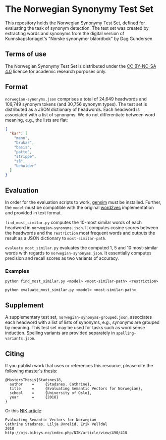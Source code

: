 # The Norwegian Synonymy Test Set

This repository holds the Norwegian Synonymy Test Set, defined for evaluating the task of synonym detection. 
The test set was created by extracting words and synonyms from the digital version of 
Kunnskapsforlaget's "Norske synonymer blåordbok" by Dag Gundersen. 

## Terms of use

The Norwegian Synonymy Test Set is distributed under the 
[CC BY-NC-SA 4.0](https://creativecommons.org/licenses/by-nc-sa/4.0/) licence
for academic research purposes only.

## Format 

`norwegian-synonyms.json` comprises a total of 24,649 headwords and 106,749 synonym tokens 
(and 30,756 synonym types). The test set is distributed as a JSON dictionary of headwords. 
Each headword is associated with a list of synonyms. We do not differentiate between word meaning, 
e.g., the lists are flat:

```json
{
  "kar": [
    "mann",
    "brukar",
    "basis",
    "potte",
    "strippe",
    "så",
    "beholder"
  ]
}
```

## Evaluation

In order for the evaluation scripts to work, [gensim](https://radimrehurek.com/gensim/) must be installed. 
Further, the `model` must be compatible with the original 
[word2vec](https://code.google.com/archive/p/word2vec/) implementation and provided in text format.

`find_most_similar.py` computes the 10-most similar words of each headword 
in `norwegian-synonyms.json`. It computes cosine scores between the headwords 
and the `restriction` most frequent words and outputs the result as a JSON 
dictionary to `most-similar-path`.

`evaluate_most_similar.py` evaluates the computed 1, 5 and 10 most-similar words 
with regards to `norwegian-synonyms.json`. It essentially computes precision and 
recall scores as two variants of accuracy.
  
### Examples 

`python find_most_similar.py <model> <most-similar-path> <restriction>`

```python evaluate_most_similar.py <model> <most-similar-path>```

## Supplement

A supplementary test set, `norwegian-synonyms-grouped.json`, associates each headword 
with a list of lists of synonyms, e.g., synonyms are grouped by meaning. This test set 
may be used for tasks such as word sense induction. Spelling variants are provided 
separately in `spelling-variants.json`.

## Citing

If you publish work that uses or references this resource, please cite the following 
[master's thesis](https://www.duo.uio.no/handle/10852/61756): 

```
@MastersThesis{Stadsnes18,
  author    =     {Stadsnes, Cathrine},
  title     =     {Evaluating Semantic Vectors for Norwegian},
  school    =     {University of Oslo},
  year      =     {2018}
}
```

Or this [NIK article](http://ojs.bibsys.no/index.php/NIK/article/view/490/418): 

```
Evaluating Semantic Vectors for Norwegian
Cathrine Stadsnes, Lilja Øvrelid, Erik Velldal
2018
http://ojs.bibsys.no/index.php/NIK/article/view/490/418
```
